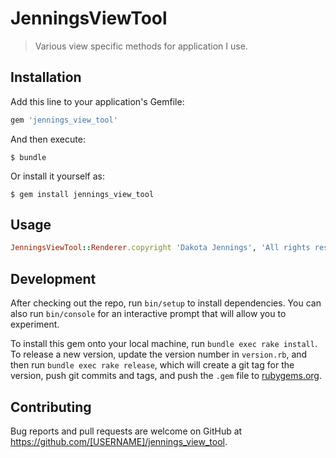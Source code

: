 # JenningsViewTool

> Various view specific methods for application I use.

## Installation

Add this line to your application's Gemfile:

```ruby
gem 'jennings_view_tool'
```

And then execute:

    $ bundle

Or install it yourself as:

    $ gem install jennings_view_tool

## Usage
```ruby
JenningsViewTool::Renderer.copyright 'Dakota Jennings', 'All rights reserved'
```

## Development

After checking out the repo, run `bin/setup` to install dependencies. You can also run `bin/console` for an interactive prompt that will allow you to experiment.

To install this gem onto your local machine, run `bundle exec rake install`. To release a new version, update the version number in `version.rb`, and then run `bundle exec rake release`, which will create a git tag for the version, push git commits and tags, and push the `.gem` file to [rubygems.org](https://rubygems.org).

## Contributing

Bug reports and pull requests are welcome on GitHub at https://github.com/[USERNAME]/jennings_view_tool.

